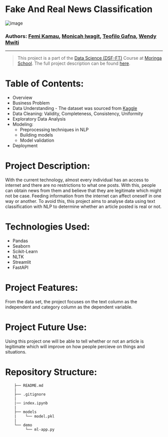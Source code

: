 # **Fake And Real News Classification**

![image](https://user-images.githubusercontent.com/60213013/204645379-7197e7c4-b106-4359-b0e4-f84ad1221f00.png)


### Authors: [Femi Kamau](https://www.github.com/ctrl-Karugu), [Monicah Iwagit](https://github.com/Okodoimonicah), [Teofilo Gafna](https://github.com/teofizzy), [Wendy Mwiti](https://github.com/WendyMwiti)


---

> This project is a part of the [Data Science (DSF-FT)](https://moringaschool.com/courses/data-science-course/) Course at [Moringa School](https://moringaschool.com/). The full project description can be found [here](https://github.com/learn-co-curriculum/dsc-phase-4-project-v2-3).

# Table of Contents: 
* Overview
* Business Problem
* Data Understanding - The dataset was sourced from [Kaggle](https://www.kaggle.com/datasets/clmentbisaillon/fake-and-real-news-dataset)
* Data Cleaning: Validity, Completeness, Consistency, Uniformity
* Exploratory Data Analysis
* Modeling:
    * Preprocessing techniques in NLP
    * Building models
    * Model validation
 * Deployment
    
    
# Project Description:
With the current technology, almost every individual has an access to internet and there are no restrictions to what one posts. 
With this, people can obtain news from them and believe that they are legitimate which might not be case.
Feeding information from the internet can affect oneself in one way or another.
To avoid this, this project aims to analyse data using text classification with NLP to determine whether an article posted is real or not.
    

# Technologies Used:
   * Pandas
   * Seaborn
   * Scikit-Learn
   * NLTK
   * Streamlit
   * FastAPI
    

# Project Features:
From the data set, the project focuses on the text column as the independent and category column as the dependent variable.
    

# Project Future Use:
Using this project one will be able to tell whether or not an article is legitimate which will improve on how people percieve on things and situations.


# Repository Structure:

```
    ├── README.md
    | 
    ├── .gitignore
    | 
    |── index.ipynb    
    | 
    ├── models
    |    └── model.pkl
    | 
    └── demo
         └── ml-app.py   
```

